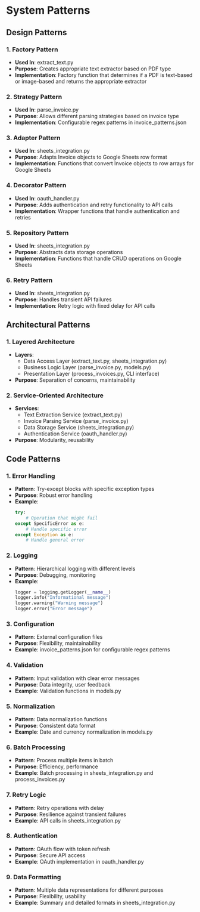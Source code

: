 # System Patterns

## Design Patterns

### 1. Factory Pattern
- **Used In**: extract_text.py
- **Purpose**: Creates appropriate text extractor based on PDF type
- **Implementation**: Factory function that determines if a PDF is text-based or image-based and returns the appropriate extractor

### 2. Strategy Pattern
- **Used In**: parse_invoice.py
- **Purpose**: Allows different parsing strategies based on invoice type
- **Implementation**: Configurable regex patterns in invoice_patterns.json

### 3. Adapter Pattern
- **Used In**: sheets_integration.py
- **Purpose**: Adapts Invoice objects to Google Sheets row format
- **Implementation**: Functions that convert Invoice objects to row arrays for Google Sheets

### 4. Decorator Pattern
- **Used In**: oauth_handler.py
- **Purpose**: Adds authentication and retry functionality to API calls
- **Implementation**: Wrapper functions that handle authentication and retries

### 5. Repository Pattern
- **Used In**: sheets_integration.py
- **Purpose**: Abstracts data storage operations
- **Implementation**: Functions that handle CRUD operations on Google Sheets

### 6. Retry Pattern
- **Used In**: sheets_integration.py
- **Purpose**: Handles transient API failures
- **Implementation**: Retry logic with fixed delay for API calls

## Architectural Patterns

### 1. Layered Architecture
- **Layers**:
  - Data Access Layer (extract_text.py, sheets_integration.py)
  - Business Logic Layer (parse_invoice.py, models.py)
  - Presentation Layer (process_invoices.py, CLI interface)
- **Purpose**: Separation of concerns, maintainability

### 2. Service-Oriented Architecture
- **Services**:
  - Text Extraction Service (extract_text.py)
  - Invoice Parsing Service (parse_invoice.py)
  - Data Storage Service (sheets_integration.py)
  - Authentication Service (oauth_handler.py)
- **Purpose**: Modularity, reusability

## Code Patterns

### 1. Error Handling
- **Pattern**: Try-except blocks with specific exception types
- **Purpose**: Robust error handling
- **Example**:
  ```python
  try:
      # Operation that might fail
  except SpecificError as e:
      # Handle specific error
  except Exception as e:
      # Handle general error
  ```

### 2. Logging
- **Pattern**: Hierarchical logging with different levels
- **Purpose**: Debugging, monitoring
- **Example**:
  ```python
  logger = logging.getLogger(__name__)
  logger.info("Informational message")
  logger.warning("Warning message")
  logger.error("Error message")
  ```

### 3. Configuration
- **Pattern**: External configuration files
- **Purpose**: Flexibility, maintainability
- **Example**: invoice_patterns.json for configurable regex patterns

### 4. Validation
- **Pattern**: Input validation with clear error messages
- **Purpose**: Data integrity, user feedback
- **Example**: Validation functions in models.py

### 5. Normalization
- **Pattern**: Data normalization functions
- **Purpose**: Consistent data format
- **Example**: Date and currency normalization in models.py

### 6. Batch Processing
- **Pattern**: Process multiple items in batch
- **Purpose**: Efficiency, performance
- **Example**: Batch processing in sheets_integration.py and process_invoices.py

### 7. Retry Logic
- **Pattern**: Retry operations with delay
- **Purpose**: Resilience against transient failures
- **Example**: API calls in sheets_integration.py

### 8. Authentication
- **Pattern**: OAuth flow with token refresh
- **Purpose**: Secure API access
- **Example**: OAuth implementation in oauth_handler.py

### 9. Data Formatting
- **Pattern**: Multiple data representations for different purposes
- **Purpose**: Flexibility, usability
- **Example**: Summary and detailed formats in sheets_integration.py